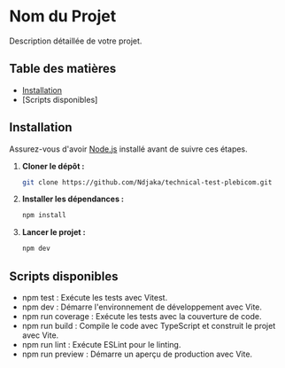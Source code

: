 # Nom du Projet

Description détaillée de votre projet.

## Table des matières

- [Installation](#installation)
- [Scripts disponibles]


## Installation

Assurez-vous d'avoir [Node.js](https://nodejs.org/) installé avant de suivre ces étapes.

1. **Cloner le dépôt :**

   ```bash
   git clone https://github.com/Ndjaka/technical-test-plebicom.git

2. **Installer les dépendances :**

   ```bash
   npm install
   ```

3. **Lancer le projet :**

   ```bash 
   npm dev
   ```
   
## Scripts disponibles

- npm test : Exécute les tests avec Vitest.
- npm dev : Démarre l'environnement de développement avec Vite.
- npm run coverage : Exécute les tests avec la couverture de code.
- npm run build : Compile le code avec TypeScript et construit le projet avec Vite.
- npm run lint : Exécute ESLint pour le linting.
- npm run preview : Démarre un aperçu de production avec Vite.
